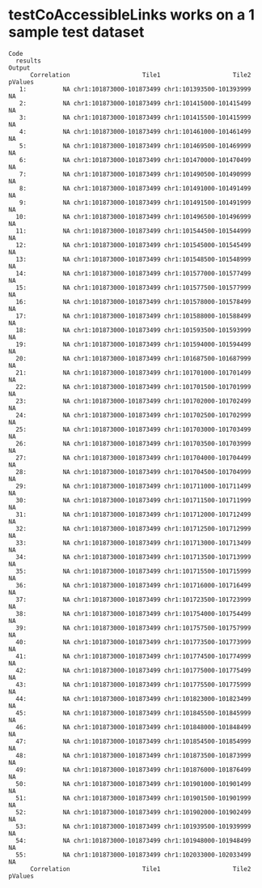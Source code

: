 # testCoAccessibleLinks works on a 1 sample test dataset

    Code
      results
    Output
          Correlation                    Tile1                    Tile2 pValues
       1:          NA chr1:101873000-101873499 chr1:101393500-101393999      NA
       2:          NA chr1:101873000-101873499 chr1:101415000-101415499      NA
       3:          NA chr1:101873000-101873499 chr1:101415500-101415999      NA
       4:          NA chr1:101873000-101873499 chr1:101461000-101461499      NA
       5:          NA chr1:101873000-101873499 chr1:101469500-101469999      NA
       6:          NA chr1:101873000-101873499 chr1:101470000-101470499      NA
       7:          NA chr1:101873000-101873499 chr1:101490500-101490999      NA
       8:          NA chr1:101873000-101873499 chr1:101491000-101491499      NA
       9:          NA chr1:101873000-101873499 chr1:101491500-101491999      NA
      10:          NA chr1:101873000-101873499 chr1:101496500-101496999      NA
      11:          NA chr1:101873000-101873499 chr1:101544500-101544999      NA
      12:          NA chr1:101873000-101873499 chr1:101545000-101545499      NA
      13:          NA chr1:101873000-101873499 chr1:101548500-101548999      NA
      14:          NA chr1:101873000-101873499 chr1:101577000-101577499      NA
      15:          NA chr1:101873000-101873499 chr1:101577500-101577999      NA
      16:          NA chr1:101873000-101873499 chr1:101578000-101578499      NA
      17:          NA chr1:101873000-101873499 chr1:101588000-101588499      NA
      18:          NA chr1:101873000-101873499 chr1:101593500-101593999      NA
      19:          NA chr1:101873000-101873499 chr1:101594000-101594499      NA
      20:          NA chr1:101873000-101873499 chr1:101687500-101687999      NA
      21:          NA chr1:101873000-101873499 chr1:101701000-101701499      NA
      22:          NA chr1:101873000-101873499 chr1:101701500-101701999      NA
      23:          NA chr1:101873000-101873499 chr1:101702000-101702499      NA
      24:          NA chr1:101873000-101873499 chr1:101702500-101702999      NA
      25:          NA chr1:101873000-101873499 chr1:101703000-101703499      NA
      26:          NA chr1:101873000-101873499 chr1:101703500-101703999      NA
      27:          NA chr1:101873000-101873499 chr1:101704000-101704499      NA
      28:          NA chr1:101873000-101873499 chr1:101704500-101704999      NA
      29:          NA chr1:101873000-101873499 chr1:101711000-101711499      NA
      30:          NA chr1:101873000-101873499 chr1:101711500-101711999      NA
      31:          NA chr1:101873000-101873499 chr1:101712000-101712499      NA
      32:          NA chr1:101873000-101873499 chr1:101712500-101712999      NA
      33:          NA chr1:101873000-101873499 chr1:101713000-101713499      NA
      34:          NA chr1:101873000-101873499 chr1:101713500-101713999      NA
      35:          NA chr1:101873000-101873499 chr1:101715500-101715999      NA
      36:          NA chr1:101873000-101873499 chr1:101716000-101716499      NA
      37:          NA chr1:101873000-101873499 chr1:101723500-101723999      NA
      38:          NA chr1:101873000-101873499 chr1:101754000-101754499      NA
      39:          NA chr1:101873000-101873499 chr1:101757500-101757999      NA
      40:          NA chr1:101873000-101873499 chr1:101773500-101773999      NA
      41:          NA chr1:101873000-101873499 chr1:101774500-101774999      NA
      42:          NA chr1:101873000-101873499 chr1:101775000-101775499      NA
      43:          NA chr1:101873000-101873499 chr1:101775500-101775999      NA
      44:          NA chr1:101873000-101873499 chr1:101823000-101823499      NA
      45:          NA chr1:101873000-101873499 chr1:101845500-101845999      NA
      46:          NA chr1:101873000-101873499 chr1:101848000-101848499      NA
      47:          NA chr1:101873000-101873499 chr1:101854500-101854999      NA
      48:          NA chr1:101873000-101873499 chr1:101873500-101873999      NA
      49:          NA chr1:101873000-101873499 chr1:101876000-101876499      NA
      50:          NA chr1:101873000-101873499 chr1:101901000-101901499      NA
      51:          NA chr1:101873000-101873499 chr1:101901500-101901999      NA
      52:          NA chr1:101873000-101873499 chr1:101902000-101902499      NA
      53:          NA chr1:101873000-101873499 chr1:101939500-101939999      NA
      54:          NA chr1:101873000-101873499 chr1:101948000-101948499      NA
      55:          NA chr1:101873000-101873499 chr1:102033000-102033499      NA
          Correlation                    Tile1                    Tile2 pValues


